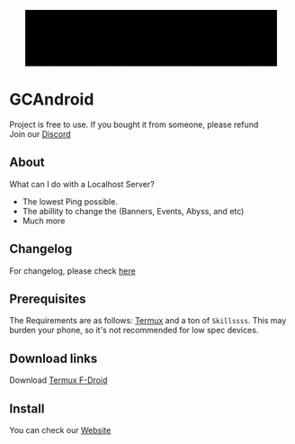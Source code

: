 <p align="center">
    <img src="gif/20221026_150902.gif" alt="gif animated" width="450" height="100">
</p>

# GCAndroid

Project is free to use. If you bought it from someone, please refund\
Join our [Discord](https://discord.gg/2TTSUZZ)

## About

What can I do with a Localhost Server?

* The lowest Ping possible.
* The abillity to change the (Banners, Events, Abyss, and etc)
* Much more

## Changelog

For changelog, please check [here](https://github.com/Score-Inc/GCAndroid/blob/Server/CHANGELOG.md)

## Prerequisites

The Requirements are as follows: [Termux](https://termux.dev/en/) and a ton of `Skillssss`. This may burden your phone, so it's not recommended for low spec devices.

## Download links

Download [Termux F-Droid](https://f-droid.org/repo/com.termux_118.apk)

## Install

You can check our [Website](https://docs.elaxan.com/tutorial/GCAndroid/install)

